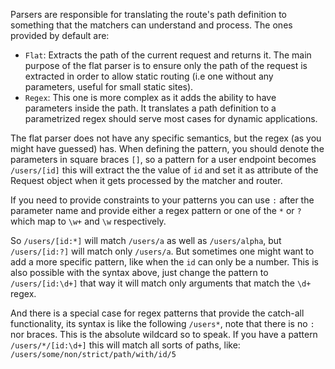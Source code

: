 Parsers are responsible for translating the route's path definition
to something that the matchers can understand and process. The ones provided by default are:

 - `Flat`: Extracts the path of the current request and returns it. The main purpose of the flat parser is to ensure only the path of the request is extracted in order to allow static routing (i.e one without any parameters, useful for small static sites).
 - `Regex`: This one is more complex as it adds the ability to have parameters inside the path. It translates a path definition to a parametrized regex should serve most cases for dynamic applications.
 
The flat parser does not have any specific semantics, but the regex (as you might have guessed) has. When defining the pattern,
you should denote the parameters in square braces `[]`, so a pattern for a user endpoint becomes `/users/[id]` this will extract the the value of `id` and set it as attribute of the Request object when it gets processed by the matcher and router.

If you need to provide constraints to your patterns you can use `:` after the parameter name and provide either a regex pattern or one of the `*` or `?` which map to `\w+` and `\w` respectively.

So `/users/[id:*]` will match `/users/a` as well as `/users/alpha`, but `/users/[id:?]` will match only `/users/a`.
But sometimes one might want to add a more specific pattern, like when the `id` can only be a number. This is also possible with the syntax above, just change the pattern to `/users/[id:\d+]` that way it will match only arguments that match the `\d+` regex.

And there is a special case for regex patterns that provide the catch-all functionality, its syntax is like the following
`/users*`, note that there is no `:` nor braces. This is the absolute wildcard so to speak. If you have a pattern 
`/users/*/[id:\d+]` this will match all sorts of paths, like: `/users/some/non/strict/path/with/id/5`


